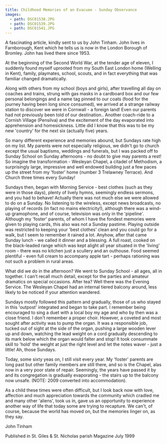 ```yaml
---
title: Childhood Memories of an Evacuee - Sunday Observance
images:
  - path: DSC01538.JPG
  - path: DSC01539.JPG
  - path: DSC01541.JPG
---
```


A fascinating article, kindly sent to us by John Tinham. John lives in Farnborough, Kent which he tells us is now in the London Borough of Bromley. John has lived there since 1953.

At the beginning of the Second World War, at the tender age of eleven, I suddenly found myself uprooted from my South East London home (Welling in Kent), family, playmates, school, scouts, and in fact everything that was familiar changed dramatically.

Along with others from my school (boys and girls), after travelling all day on coaches and trains, strung with gas masks in a cardboard box and our few personal belongings and a name tag pinned to our coats (food for the journey having been long since consumed), we arrived at a strange railway station to discover we were in Cornwall - a foreign land! Even our parents had not previously been told of our destination.. Another coach-ride to a Cornish Village (Pensilva) and the excitement of the day evaporated into apprehension and homesickness. Little did I know that this was to be my new 'country' for the next six (actually five) years.

So many different experience and memories abound, but Sundays rate high on my list. My parents were not especially religious, we didn't go to church except the usual baptisms, weddings and funerals, but I was packed off to Sunday School on Sunday afternoons - no doubt to give may parents a rest! So imagine the transformation - Wesleyan Chapel, a citadel of Methodism, a surprisingly large, impressive and well endowed building just a few paces up the street from my 'foster' home (number 3 Trelawney Terrace). And Church three times every Sunday!

Sundays then, began with Morning Service - best clothes (such as they were in those days), plenty of lively hymns, seemingly endless sermons, and you had to behave! Actually there was not much else we were allowed to do on a Sunday. No listening to the wireless, except news broadcasts, no playing of records (in fact no mains electricity!), although there was a wind-up gramophone, and of course, television was only in the 'pipeline'. Although my 'foster' parents, of whom I have the fondest memories were given to playing cards, this also was not a Sunday pastime. Playing outside was restricted to keeping your 'best clothes' clean and you could go for a walk, but I seem to remember it rained a lot. Anyhow, after that came Sunday lunch - we called it dinner and a blessing. A full roast, cooked on the black-leaded range which was kept alight all year situated in the 'living' room - there was no kitchen just a scullery and an outhouse. Food seemed plentiful - even full cream to accompany apple tart - perhaps rationing was not such a problem in rural areas.

What did we do in the afternoon? We went to Sunday School - all ages, all in together. I can't recall much detail, except for the parties and amateur dramatics on special occasions. After tea? Well there was the Evening Service. The Wesleyan Chapel had an internal tiered balcony around, less likely to be noticed if your attention wandered.

Sundays mostly followed this pattern and gradually, those of us who stayed in this 'outpost' integrated and began to take part. I remember being encouraged to sing a duet with a local boy my age and who by then was a close friend. I don't remember a proper choir. However, a coveted and most sought after activity was to pump the organ. It was a responsible job, tucked out of sight at the side of the organ, pushing a large wooden lever up and down, watching the lead weight on a cord gradually descending to its mark below which the organ would falter and stop! It took consummate skill to 'hold' the weight at just the right level and let the notes waver - just a little! Ah, those Sundays.

Today, some sixty yeas on, I still visit every year. My 'foster' parents are long past but other family members are still there, and so is the Chapel, alas now in a very poor state of repair. Seemingly, the years have passed it by and its congregation is gradually evaporating - the stairs up to the balcony now unsafe. (NOTE: 2009 converted into accommodation).

As a child these times were often difficult, but I look back now with love, affection and much appreciation towards the community which cradled me and many other 'aliens', took us in, gave us an opportunity to experience another way of life that today some are trying to recapture. We can't, of course, because the world has moved on, but the memories linger on, as they say.

John Tinham

Published in St. Giles & St. Nicholas parish Magazine July 1999
